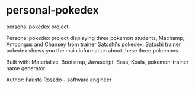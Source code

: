 # personal-pokedex
personal pokedex project

Personal pokedex project displaying three pokemon students, Machamp, Amoongus and Chansey from trainer Satoshi's pokedex.
Satoshi trainer pokedex shows you the main information about these three pokemons.

Built with:
Materialize, Bootstrap, Javascript, Sass, Koala, pokemon-trainer name generator.

Author:
Fausto Rosado - software engineer
